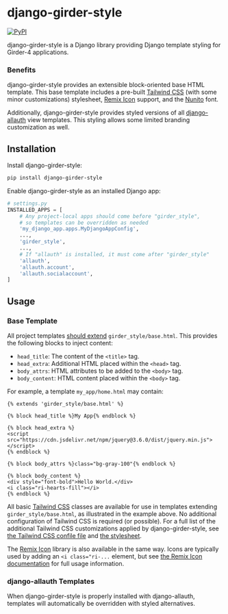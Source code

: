 # django-girder-style
[![PyPI](https://img.shields.io/pypi/v/django-girder-style)](https://pypi.org/project/django-girder-style/)

django-girder-style is a Django library providing
Django template styling for Girder-4 applications.


### Benefits
django-girder-style provides an extensible block-oriented base HTML template.
This base template includes
a pre-built [Tailwind CSS](https://tailwindcss.com/) (with some minor customizations) stylesheet,
[Remix Icon](https://remixicon.com/) support,
and the [Nunito](https://fonts.google.com/specimen/Nunito) font.

Additionally, django-girder-style provides styled versions of all
[django-allauth](https://django-allauth.readthedocs.io/) view templates.
This styling allows some limited branding customization as well.

## Installation
Install django-girder-style:
```bash
pip install django-girder-style
```

Enable django-girder-style as an installed Django app:
```python
# settings.py
INSTALLED_APPS = [
    # Any project-local apps should come before "girder_style",
    # so templates can be overridden as needed
    'my_django_app.apps.MyDjangoAppConfig',
    ...,
    'girder_style',
    ...,
    # If "allauth" is installed, it must come after "girder_style"
    'allauth',
    'allauth.account',
    'allauth.socialaccount',
]
```

## Usage
### Base Template
All project templates
[should extend](https://docs.djangoproject.com/en/3.1/ref/templates/language/#template-inheritance)
`girder_style/base.html`.
This provides the following blocks to inject content:
* `head_title`: The content of the `<title>` tag.
* `head_extra`: Additional HTML placed within the `<head>` tag.
* `body_attrs`: HTML attributes to be added to the `<body>` tag.
* `body_content`: HTML content placed within the `<body>` tag.

For example, a template `my_app/home.html` may contain:
```django
{% extends 'girder_style/base.html' %}

{% block head_title %}My App{% endblock %}

{% block head_extra %}
<script src="https://cdn.jsdelivr.net/npm/jquery@3.6.0/dist/jquery.min.js"></script>
{% endblock %}

{% block body_attrs %}class="bg-gray-100"{% endblock %}

{% block body_content %}
<div style="font-bold">Hello World.</div>
<i class="ri-hearts-fill"></i>
{% endblock %}
```

All basic [Tailwind CSS](https://tailwindcss.com/) classes are available for use in templates
extending `girder_style/base.html`, as illustrated in the example above.
No additional configuration of Tailwind CSS is required (or possible).
For a full list of the additional Tailwind CSS customizations applied by django-girder-style,
see [the Tailwind CSS confile file](tailwind/tailwind.config.js) and
[the stylesheet](tailwind/src/styles.scss).

The [Remix Icon](https://remixicon.com/) library is also available in the same way.
Icons are typically used by adding an `<i class="ri-...` element, but see
[the Remix Icon documentation](https://github.com/Remix-Design/remixicon#use) for full usage
information.

### django-allauth Templates
When django-girder-style is properly installed with django-allauth, templates will automatically
be overridden with styled alternatives.
